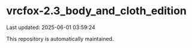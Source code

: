 # vrcfox-2.3_body_and_cloth_edition

Last updated: 2025-06-01 03:59:24

This repository is automatically maintained.
